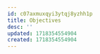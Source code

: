 ```yaml
---
id: c07axmuxqyi3ytqj8yzhh1p
title: Objectives
desc: ''
updated: 1718354554904
created: 1718354554904
---
```

